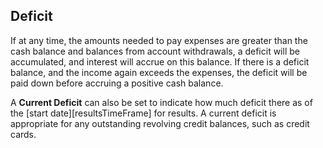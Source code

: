 ## Deficit

If at any time, the amounts needed to pay expenses are greater than the cash balance
and balances from account withdrawals, a deficit will be accumulated, and interest 
will accrue on this balance. If there is a deficit balance, and the income again
exceeds the expenses, the deficit will be paid down before accruing a positive cash balance.

A __Current Deficit__ can also be set to indicate how much deficit there as of the
[start date][resultsTimeFrame] for results. A current deficit is appropriate 
for any outstanding revolving credit balances, such as credit cards.
